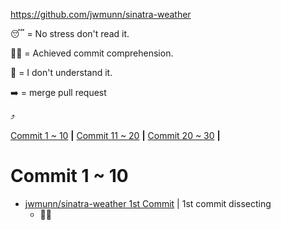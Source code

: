 https://github.com/jwmunn/sinatra-weather

😴 =  No stress don't read it.

🤔✅ = Achieved commit comprehension.

🤯 = I don't understand it.

➡️ = merge pull request

⤴️

[Commit 1 ~ 10](#commit-1--10) **|**
[Commit 11 ~ 20](#commit-11--20) **|**
[Commit 20 ~ 30](#commit-20--30) **|**

# Commit 1 ~ 10

* [jwmunn/sinatra-weather 1st Commit](https://github.com/jwmunn/sinatra-weather/tree/e7053e7eb4372b5d9ff04947ae6b09c48ace0531) |
1st commit dissecting
  * 🤔✅
